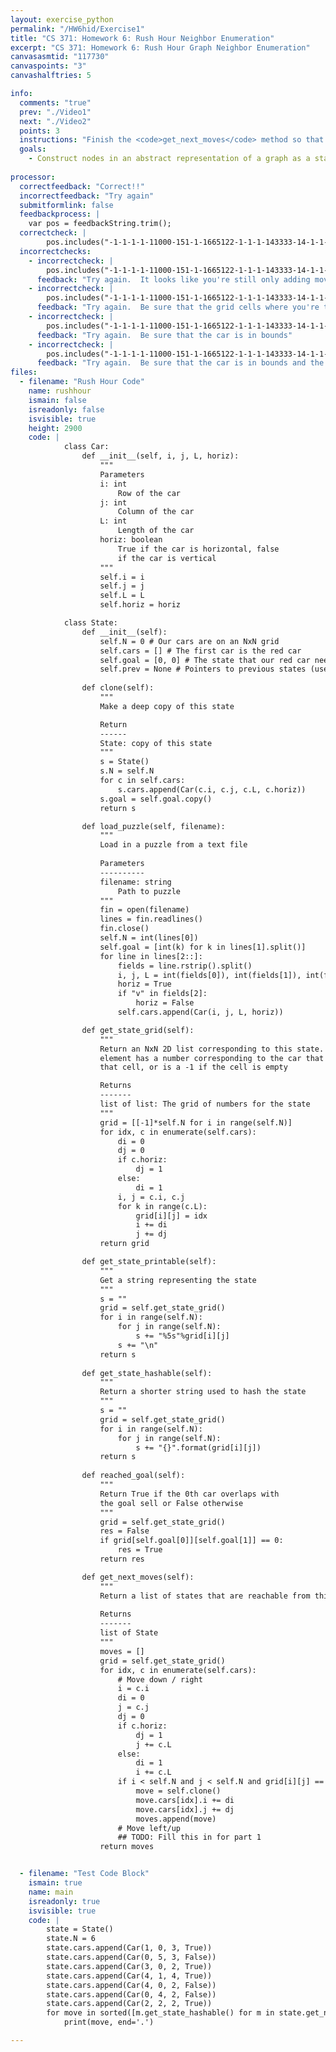 ```yaml
---
layout: exercise_python
permalink: "/HW6hid/Exercise1"
title: "CS 371: Homework 6: Rush Hour Neighbor Enumeration"
excerpt: "CS 371: Homework 6: Rush Hour Graph Neighbor Enumeration"
canvasasmtid: "117730"
canvaspoints: "3"
canvashalftries: 5

info:
  comments: "true"
  prev: "./Video1"
  next: "./Video2"
  points: 3
  instructions: "Finish the <code>get_next_moves</code> method so that it adds neighboring state nodes for cars that move to the left (j-1) and up (i-1).  Be sure that the grid cells where you're trying to move the cars are unoccupied (have a value of -1 in the grid).  Also be sure that they remain in bounds.  You should hang onto the code you write here, because you'll need it in the next part"
  goals:
    - Construct nodes in an abstract representation of a graph as a state space
    
processor:  
  correctfeedback: "Correct!!" 
  incorrectfeedback: "Try again"
  submitformlink: false
  feedbackprocess: | 
    var pos = feedbackString.trim();
  correctcheck: |
        pos.includes("-1-1-1-1-11000-151-1-1665122-1-1-1-143333-14-1-1-1-1-1.-1-1-1-15-1000-151-1-166-1122-1-1-1143333-14-1-1-1-1-1.-1-1-1-151-100051-1-166-1122-1-1-1-143333-14-1-1-1-1-1.-1-1-1-151000-151-1-1-166122-1-1-1-143333-14-1-1-1-1-1.-1-1-1-151000-151-1-166-11-122-1-1-143333-14-1-1-1-1-1.-1-1-1-151000-151-1-166-1122-1-1-1-14-133334-1-1-1-1-1.-1-1-1-151000-151-166-1-1122-1-1-1-143333-14-1-1-1-1-1.")
  incorrectchecks:
    - incorrectcheck: |
        pos.includes("-1-1-1-1-11000-151-1-1665122-1-1-1-143333-14-1-1-1-1-1.-1-1-1-15-1000-151-1-166-1122-1-1-1143333-14-1-1-1-1-1.-1-1-1-151-100051-1-166-1122-1-1-1-143333-14-1-1-1-1-1.-1-1-1-151000-151-1-1-166122-1-1-1-143333-14-1-1-1-1-1.-1-1-1-151000-151-1-166-11-122-1-1-143333-14-1-1-1-1-1.-1-1-1-151000-151-1-166-1122-1-1-1-14-133334-1-1-1-1-1.")
      feedback: "Try again.  It looks like you're still only adding moves of the cars down or to the right"
    - incorrectcheck: |
        pos.includes("-1-1-1-1-11000-151-1-1665122-1-1-1-143333-14-1-1-1-1-1.-1-1-1-15-1000-151-1-166-1122-1-1-1143333-14-1-1-1-1-1.-1-1-1-151-100051-1-166-1122-1-1-1-143333-14-1-1-1-1-1.-1-1-1-151000-151-1-1-166122-1-1-1-143333-14-1-1-1-1-1.-1-1-1-151000-151-1-166-11-122-1-1-143333-14-1-1-1-1-1.-1-1-1-151000-151-1-166-1122-1-1-1-14-133334-1-1-1-1-1.-1-1-1-151000-151-1-166-1122-1-1-1-14333-1-14-1-1-1-1-1.-1-1-1-151000-151-1-166-1142-1-1-1-143333-1-1-1-1-1-1-1.-1-1-1-151000-151-166-1-1122-1-1-1-143333-14-1-1-1-1-1.")
      feedback: "Try again.  Be sure that the grid cells where you're trying to move the car are unoccupied"
    - incorrectcheck: |
        pos.includes("-1-1-1-1-11000-151-1-1665122-1-1-1-143333-14-1-1-1-1-1.-1-1-1-15-1000-151-1-166-1122-1-1-1143333-14-1-1-1-1-1.-1-1-1-151-100051-1-166-1122-1-1-1-143333-14-1-1-1-1-1.-1-1-1-151000-1-11-1-166-1122-1-1-1-143333-14-1-1-15-1.-1-1-1-151000-151-1-1-166122-1-1-1-143333-14-1-1-1-1-1.-1-1-1-151000-151-1-166-1-122-1-1-1-143333-14-1-1-1-11.-1-1-1-151000-151-1-166-11-122-1-1-143333-14-1-1-1-1-1.-1-1-1-151000-151-1-166-112-1-1-1-1243333-14-1-1-1-1-1.-1-1-1-151000-151-1-166-1122-1-1-1-14-133334-1-1-1-1-1.-1-1-1-151000-151-166-1-1122-1-1-1-143333-14-1-1-1-1-1.")
      feedback: "Try again.  Be sure that the car is in bounds"
    - incorrectcheck: |
        pos.includes("-1-1-1-1-11000-151-1-1665122-1-1-1-143333-14-1-1-1-1-1.-1-1-1-15-1000-151-1-166-1122-1-1-1143333-14-1-1-1-1-1.-1-1-1-151-100051-1-166-1122-1-1-1-143333-14-1-1-1-1-1.-1-1-1-15100-1-151-1-166-1122-1-1-1-143333-14-1-1-1-1-1.-1-1-1-151000-1-11-1-166-1122-1-1-1-143333-14-1-1-15-1.-1-1-1-151000-151-1-1-166122-1-1-1-143333-14-1-1-1-1-1.-1-1-1-151000-151-1-166-1-122-1-1-1-143333-14-1-1-1-11.-1-1-1-151000-151-1-166-11-122-1-1-143333-14-1-1-1-1-1.-1-1-1-151000-151-1-166-112-1-1-1-1243333-14-1-1-1-1-1.-1-1-1-151000-151-1-166-1122-1-1-1-14-133334-1-1-1-1-1.-1-1-1-151000-151-1-166-1122-1-1-1-14333-1-14-1-1-1-1-1.-1-1-1-151000-151-1-166-1142-1-1-1-143333-1-1-1-1-1-1-1.-1-1-1-151000-151-166-1-1122-1-1-1-143333-14-1-1-1-1-1.")
      feedback: "Try again.  Be sure that the car is in bounds and the grid cells where you're trying to move the car are unoccupied"
files:
  - filename: "Rush Hour Code"
    name: rushhour
    ismain: false
    isreadonly: false
    isvisible: true
    height: 2900
    code: | 
            class Car:
                def __init__(self, i, j, L, horiz):
                    """
                    Parameters
                    i: int
                        Row of the car
                    j: int
                        Column of the car
                    L: int
                        Length of the car
                    horiz: boolean
                        True if the car is horizontal, false
                        if the car is vertical
                    """
                    self.i = i
                    self.j = j
                    self.L = L
                    self.horiz = horiz

            class State:
                def __init__(self):
                    self.N = 0 # Our cars are on an NxN grid
                    self.cars = [] # The first car is the red car
                    self.goal = [0, 0] # The state that our red car needs to reach
                    self.prev = None # Pointers to previous states (use later)
                
                def clone(self):
                    """
                    Make a deep copy of this state

                    Return
                    ------
                    State: copy of this state
                    """
                    s = State()
                    s.N = self.N
                    for c in self.cars:
                        s.cars.append(Car(c.i, c.j, c.L, c.horiz))
                    s.goal = self.goal.copy()
                    return s

                def load_puzzle(self, filename):
                    """
                    Load in a puzzle from a text file
                    
                    Parameters
                    ----------
                    filename: string
                        Path to puzzle
                    """
                    fin = open(filename)
                    lines = fin.readlines()
                    fin.close()
                    self.N = int(lines[0])
                    self.goal = [int(k) for k in lines[1].split()]
                    for line in lines[2::]:
                        fields = line.rstrip().split()
                        i, j, L = int(fields[0]), int(fields[1]), int(fields[3])
                        horiz = True
                        if "v" in fields[2]:
                            horiz = False
                        self.cars.append(Car(i, j, L, horiz))

                def get_state_grid(self):
                    """
                    Return an NxN 2D list corresponding to this state.  Each
                    element has a number corresponding to the car that occupies 
                    that cell, or is a -1 if the cell is empty

                    Returns
                    -------
                    list of list: The grid of numbers for the state
                    """
                    grid = [[-1]*self.N for i in range(self.N)]
                    for idx, c in enumerate(self.cars):
                        di = 0
                        dj = 0
                        if c.horiz:
                            dj = 1
                        else:
                            di = 1
                        i, j = c.i, c.j
                        for k in range(c.L):
                            grid[i][j] = idx
                            i += di
                            j += dj
                    return grid

                def get_state_printable(self):
                    """
                    Get a string representing the state
                    """
                    s = ""
                    grid = self.get_state_grid()
                    for i in range(self.N):
                        for j in range(self.N):
                            s += "%5s"%grid[i][j]
                        s += "\n"
                    return s
                
                def get_state_hashable(self):
                    """
                    Return a shorter string used to hash the state
                    """
                    s = ""
                    grid = self.get_state_grid()
                    for i in range(self.N):
                        for j in range(self.N):
                            s += "{}".format(grid[i][j])
                    return s
                
                def reached_goal(self):
                    """
                    Return True if the 0th car overlaps with
                    the goal sell or False otherwise
                    """
                    grid = self.get_state_grid()
                    res = False
                    if grid[self.goal[0]][self.goal[1]] == 0:
                        res = True
                    return res

                def get_next_moves(self):
                    """
                    Return a list of states that are reachable from this state
                    
                    Returns
                    -------
                    list of State
                    """
                    moves = []
                    grid = self.get_state_grid()
                    for idx, c in enumerate(self.cars):
                        # Move down / right
                        i = c.i
                        di = 0
                        j = c.j
                        dj = 0
                        if c.horiz:
                            dj = 1
                            j += c.L
                        else:
                            di = 1
                            i += c.L
                        if i < self.N and j < self.N and grid[i][j] == -1:
                            move = self.clone()
                            move.cars[idx].i += di
                            move.cars[idx].j += dj
                            moves.append(move)
                        # Move left/up
                        ## TODO: Fill this in for part 1
                    return moves


  - filename: "Test Code Block"
    ismain: true
    name: main
    isreadonly: true
    isvisible: true
    code: |
        state = State()
        state.N = 6
        state.cars.append(Car(1, 0, 3, True))
        state.cars.append(Car(0, 5, 3, False))
        state.cars.append(Car(3, 0, 2, True))
        state.cars.append(Car(4, 1, 4, True))
        state.cars.append(Car(4, 0, 2, False))
        state.cars.append(Car(0, 4, 2, False))
        state.cars.append(Car(2, 2, 2, True))
        for move in sorted([m.get_state_hashable() for m in state.get_next_moves()]):
            print(move, end='.')

---
```

